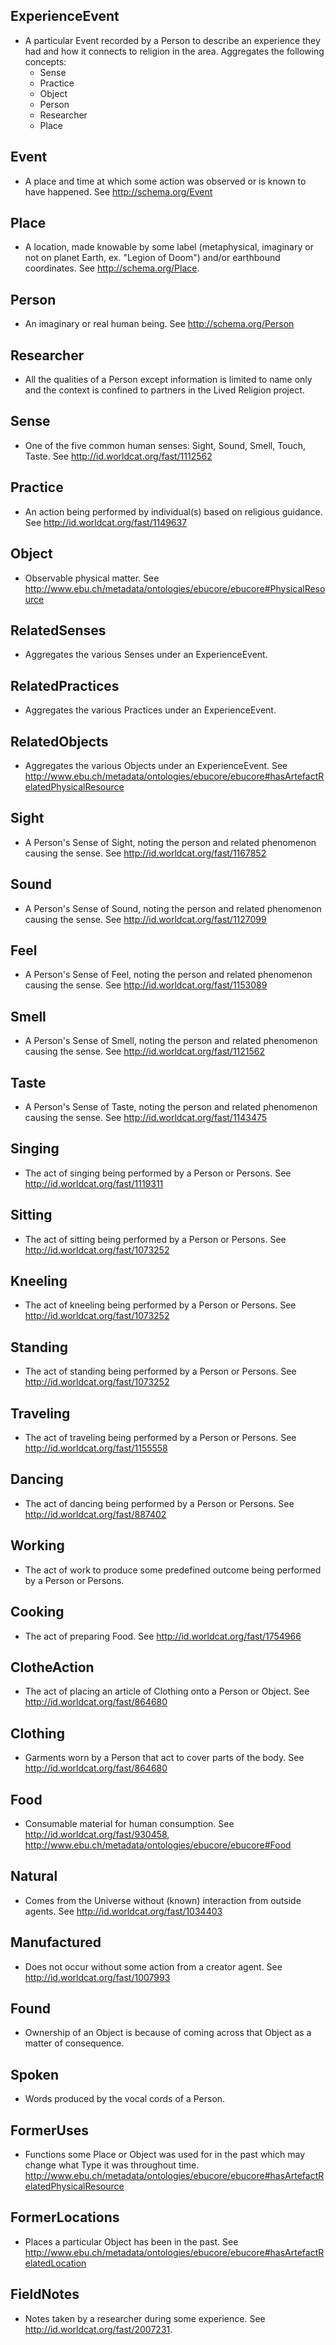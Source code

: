 
## ExperienceEvent
- A particular Event recorded by a Person to describe an experience they had and how it connects to religion in the area.  Aggregates the following concepts:
     - Sense
     - Practice
     - Object
     - Person
     - Researcher
     - Place

## Event
- A place and time at which some action was observed or is known to have happened.  See http://schema.org/Event

## Place
- A location, made knowable by some label (metaphysical, imaginary or not on planet Earth, ex. "Legion of Doom") and/or earthbound coordinates.  See http://schema.org/Place.

## Person
- An imaginary or real human being.  See http://schema.org/Person

## Researcher
- All the qualities of a Person except information is limited to name only and the context is confined to partners in the Lived Religion project.

## Sense
- One of the five common human senses: Sight, Sound, Smell, Touch, Taste.  See http://id.worldcat.org/fast/1112562

## Practice
- An action being performed by individual(s) based on religious guidance.  See http://id.worldcat.org/fast/1149637

## Object
- Observable physical matter. See http://www.ebu.ch/metadata/ontologies/ebucore/ebucore#PhysicalResource

## RelatedSenses
- Aggregates the various Senses under an ExperienceEvent.

## RelatedPractices
- Aggregates the various Practices under an ExperienceEvent.

## RelatedObjects
- Aggregates the various Objects under an ExperienceEvent.  See http://www.ebu.ch/metadata/ontologies/ebucore/ebucore#hasArtefactRelatedPhysicalResource

## Sight
- A Person's Sense of Sight, noting the person and related phenomenon causing the sense.  See http://id.worldcat.org/fast/1167852  

## Sound
- A Person's Sense of Sound, noting the person and related phenomenon causing the sense. See http://id.worldcat.org/fast/1127099

## Feel
- A Person's Sense of Feel, noting the person and related phenomenon causing the sense. See http://id.worldcat.org/fast/1153089

## Smell
- A Person's Sense of Smell, noting the person and related phenomenon causing the sense.  See http://id.worldcat.org/fast/1121562

## Taste
- A Person's Sense of Taste, noting the person and related phenomenon causing the sense. See http://id.worldcat.org/fast/1143475

## Singing
- The act of singing being performed by a Person or Persons.  See http://id.worldcat.org/fast/1119311

## Sitting
- The act of sitting being performed by a Person or Persons. See http://id.worldcat.org/fast/1073252

## Kneeling
- The act of kneeling being performed by a Person or Persons. See http://id.worldcat.org/fast/1073252

## Standing
- The act of standing being performed by a Person or Persons. See http://id.worldcat.org/fast/1073252

## Traveling
- The act of traveling being performed by a Person or Persons.  See http://id.worldcat.org/fast/1155558

## Dancing
- The act of dancing being performed by a Person or Persons.  See http://id.worldcat.org/fast/887402

## Working
- The act of work to produce some predefined outcome being performed by a Person or Persons.

## Cooking
- The act of preparing Food. See http://id.worldcat.org/fast/1754966 

## ClotheAction
- The act of placing an article of Clothing onto a Person or Object.  See http://id.worldcat.org/fast/864680

## Clothing
- Garments worn by a Person that act to cover parts of the body.  See http://id.worldcat.org/fast/864680

## Food
- Consumable material for human consumption.  See http://id.worldcat.org/fast/930458, http://www.ebu.ch/metadata/ontologies/ebucore/ebucore#Food

## Natural
- Comes from the Universe without (known) interaction from outside agents.  See http://id.worldcat.org/fast/1034403

## Manufactured
- Does not occur without some action from a creator agent.  See http://id.worldcat.org/fast/1007993

## Found
- Ownership of an Object is because of coming across that Object as a matter of consequence.  

## Spoken
- Words produced by the vocal cords of a Person. 

## FormerUses
- Functions some Place or Object was used for in the past which may change what Type it was throughout time.  http://www.ebu.ch/metadata/ontologies/ebucore/ebucore#hasArtefactRelatedPhysicalResource

## FormerLocations
- Places a particular Object has been in the past.  See http://www.ebu.ch/metadata/ontologies/ebucore/ebucore#hasArtefactRelatedLocation

## FieldNotes
- Notes taken by a researcher during some experience.  See http://id.worldcat.org/fast/2007231.

